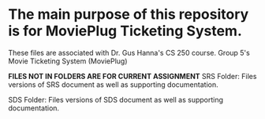 # The main purpose of this repository is for MoviePlug Ticketing System.
These files are associated with Dr. Gus Hanna's CS 250 course.
Group 5's Movie Ticketing System (MoviePlug)


**FILES NOT IN FOLDERS ARE FOR CURRENT ASSIGNMENT**
SRS Folder: Files versions of SRS document as well as supporting documentation.

SDS Folder: Files versions of SDS document as well as supporting documentation.
